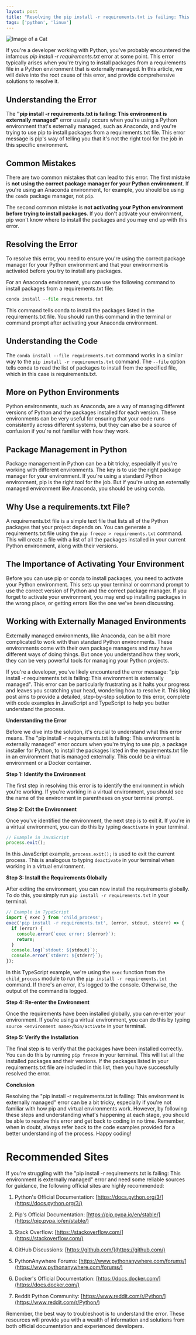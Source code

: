 ```yaml
---
layout: post
title: "Resolving the pip install -r requirements.txt is failing: This environment is externally managed Error"
tags: ['python', 'linux']
---
```


![Image of a Cat](http://source.unsplash.com/1600x900/?cat)

If you're a developer working with Python, you've probably encountered the infamous *pip install -r requirements.txt* error at some point. This error typically arises when you're trying to install packages from a requirements file in a Python environment that is externally managed. In this article, we will delve into the root cause of this error, and provide comprehensive solutions to resolve it.

## **Understanding the Error**

The **"pip install -r requirements.txt is failing: This environment is externally managed"** error usually occurs when you're using a Python environment that's externally managed, such as Anaconda, and you're trying to use pip to install packages from a requirements.txt file. This error message is pip's way of telling you that it's not the right tool for the job in this specific environment.

## **Common Mistakes**

There are two common mistakes that can lead to this error. The first mistake is **not using the correct package manager for your Python environment**. If you're using an Anaconda environment, for example, you should be using the `conda` package manager, not `pip`.

The second common mistake is **not activating your Python environment before trying to install packages**. If you don't activate your environment, pip won't know where to install the packages and you may end up with this error.

## **Resolving the Error**

To resolve this error, you need to ensure you're using the correct package manager for your Python environment and that your environment is activated before you try to install any packages.

For an Anaconda environment, you can use the following command to install packages from a requirements.txt file:

```python
conda install --file requirements.txt
```

This command tells conda to install the packages listed in the requirements.txt file. You should run this command in the terminal or command prompt after activating your Anaconda environment.

## **Understanding the Code**

The `conda install --file requirements.txt` command works in a similar way to the `pip install -r requirements.txt` command. The `--file` option tells conda to read the list of packages to install from the specified file, which in this case is requirements.txt.

## **More on Python Environments**

Python environments, such as Anaconda, are a way of managing different versions of Python and the packages installed for each version. These environments can be very useful for ensuring that your code runs consistently across different systems, but they can also be a source of confusion if you're not familiar with how they work.

## **Package Management in Python**

Package management in Python can be a bit tricky, especially if you're working with different environments. The key is to use the right package manager for your environment. If you're using a standard Python environment, pip is the right tool for the job. But if you're using an externally managed environment like Anaconda, you should be using conda.

## **Why Use a requirements.txt File?**

A requirements.txt file is a simple text file that lists all of the Python packages that your project depends on. You can generate a requirements.txt file using the `pip freeze > requirements.txt` command. This will create a file with a list of all the packages installed in your current Python environment, along with their versions.

## **The Importance of Activating Your Environment**

Before you can use pip or conda to install packages, you need to activate your Python environment. This sets up your terminal or command prompt to use the correct version of Python and the correct package manager. If you forget to activate your environment, you may end up installing packages in the wrong place, or getting errors like the one we've been discussing.

## **Working with Externally Managed Environments**

Externally managed environments, like Anaconda, can be a bit more complicated to work with than standard Python environments. These environments come with their own package managers and may have different ways of doing things. But once you understand how they work, they can be very powerful tools for managing your Python projects.

If you're a developer, you've likely encountered the error message: "pip install -r requirements.txt is failing: This environment is externally managed". This error can be particularly frustrating as it halts your progress and leaves you scratching your head, wondering how to resolve it. This blog post aims to provide a detailed, step-by-step solution to this error, complete with code examples in JavaScript and TypeScript to help you better understand the process.

**Understanding the Error**

Before we dive into the solution, it's crucial to understand what this error means. The "pip install -r requirements.txt is failing: This environment is externally managed" error occurs when you're trying to use pip, a package installer for Python, to install the packages listed in the requirements.txt file in an environment that is managed externally. This could be a virtual environment or a Docker container. 

**Step 1: Identify the Environment**

The first step in resolving this error is to identify the environment in which you're working. If you're working in a virtual environment, you should see the name of the environment in parentheses on your terminal prompt.

**Step 2: Exit the Environment**

Once you've identified the environment, the next step is to exit it. If you're in a virtual environment, you can do this by typing `deactivate` in your terminal.

```javascript
// Example in JavaScript
process.exit();
```

In this JavaScript example, `process.exit();` is used to exit the current process. This is analogous to typing `deactivate` in your terminal when working in a virtual environment.

**Step 3: Install the Requirements Globally**

After exiting the environment, you can now install the requirements globally. To do this, you simply run `pip install -r requirements.txt` in your terminal.

```typescript
// Example in TypeScript
import { exec } from 'child_process';
exec('pip install -r requirements.txt', (error, stdout, stderr) => {
  if (error) {
    console.error(`exec error: ${error}`);
    return;
  }
  console.log(`stdout: ${stdout}`);
  console.error(`stderr: ${stderr}`);
});
```

In this TypeScript example, we're using the `exec` function from the `child_process` module to run the `pip install -r requirements.txt` command. If there's an error, it's logged to the console. Otherwise, the output of the command is logged.

**Step 4: Re-enter the Environment**

Once the requirements have been installed globally, you can re-enter your environment. If you're using a virtual environment, you can do this by typing `source <environment name>/bin/activate` in your terminal.

**Step 5: Verify the Installation**

The final step is to verify that the packages have been installed correctly. You can do this by running `pip freeze` in your terminal. This will list all the installed packages and their versions. If the packages listed in your requirements.txt file are included in this list, then you have successfully resolved the error.

**Conclusion**

Resolving the "pip install -r requirements.txt is failing: This environment is externally managed" error can be a bit tricky, especially if you're not familiar with how pip and virtual environments work. However, by following these steps and understanding what's happening at each stage, you should be able to resolve this error and get back to coding in no time. Remember, when in doubt, always refer back to the code examples provided for a better understanding of the process. Happy coding!
# Recommended Sites

If you're struggling with the "pip install -r requirements.txt is failing: This environment is externally managed" error and need some reliable sources for guidance, the following official sites are highly recommended:

1. Python's Official Documentation: [https://docs.python.org/3/](https://docs.python.org/3/)
   
2. Pip's Official Documentation: [https://pip.pypa.io/en/stable/](https://pip.pypa.io/en/stable/)

3. Stack Overflow: [https://stackoverflow.com/](https://stackoverflow.com/)

4. GitHub Discussions: [https://github.com/](https://github.com/)

5. PythonAnywhere Forums: [https://www.pythonanywhere.com/forums/](https://www.pythonanywhere.com/forums/)

6. Docker's Official Documentation: [https://docs.docker.com/](https://docs.docker.com/)

7. Reddit Python Community: [https://www.reddit.com/r/Python/](https://www.reddit.com/r/Python/)

Remember, the best way to troubleshoot is to understand the error. These resources will provide you with a wealth of information and solutions from both official documentation and experienced developers.